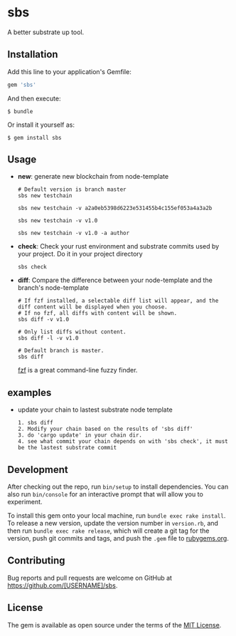 # sbs

A better substrate up tool.

## Installation

Add this line to your application's Gemfile:

```ruby
gem 'sbs'
```

And then execute:

    $ bundle

Or install it yourself as:

    $ gem install sbs

## Usage

- **new**: generate new blockchain from node-template

  ```shell
  # Default version is branch master
  sbs new testchain
  
  sbs new testchain -v a2a0eb5398d6223e531455b4c155ef053a4a3a2b

  sbs new testchain -v v1.0
  
  sbs new testchain -v v1.0 -a author
  ```

- **check**: Check your rust environment and substrate commits used by your project. Do it in your project directory

  ```shell
  sbs check
  ```

- **diff**: Compare the difference between your node-template and the branch's node-template

  ```shell
  # If fzf installed, a selectable diff list will appear, and the diff content will be displayed when you choose.
  # If no fzf, all diffs with content will be shown.
  sbs diff -v v1.0
  
  # Only list diffs without content.
  sbs diff -l -v v1.0
  
  # Default branch is master.
  sbs diff
  ```

  [fzf](https://github.com/junegunn/fzf) is a great command-line fuzzy finder.
## examples

- update your chain to lastest substrate node template

  ```
  1. sbs diff
  2. Modify your chain based on the results of 'sbs diff'
  3. do 'cargo update' in your chain dir.
  4. see what commit your chain depends on with 'sbs check', it must be the lastest substrate commit
  ```

## Development

After checking out the repo, run `bin/setup` to install dependencies. You can also run `bin/console` for an interactive prompt that will allow you to experiment.

To install this gem onto your local machine, run `bundle exec rake install`. To release a new version, update the version number in `version.rb`, and then run `bundle exec rake release`, which will create a git tag for the version, push git commits and tags, and push the `.gem` file to [rubygems.org](https://rubygems.org).

## Contributing

Bug reports and pull requests are welcome on GitHub at https://github.com/[USERNAME]/sbs.

## License

The gem is available as open source under the terms of the [MIT License](https://opensource.org/licenses/MIT).
